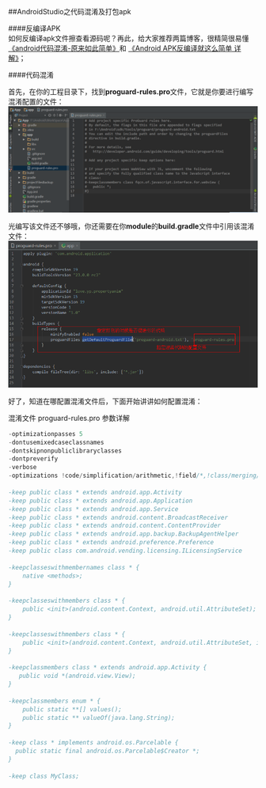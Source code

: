 ##AndroidStudio之代码混淆及打包apk                 

####反编译APK     
如何反编译apk文件擦查看源码呢？再此，给大家推荐两篇博客，很精简很易懂[《android代码混淆-原来如此简单》](http://www.cnblogs.com/classic/archive/2011/04/27/2030234.html)和 [《Android APK反编译就这么简单 详解》](http://blog.csdn.net/vipzjyno1/article/details/21039349)；             

####代码混淆   

首先，在你的工程目录下，找到**proguard-rules.pro**文件，它就是你要进行编写混淆配置的文件：        
![img](/img/2016-9-23/001.png)                 

光编写该文件还不够哦，你还需要在你**module**的**build.gradle**文件中引用该混淆文件：             
![img](/img/2016-9-23/002.png)                      

好了，知道在哪配置混淆文件后，下面开始讲讲如何配置混淆：           

混淆文件 proguard-rules.pro 参数详解      
```java    
-optimizationpasses 5                                                           # 指定代码的压缩级别
-dontusemixedcaseclassnames                                                     # 是否使用大小写混合
-dontskipnonpubliclibraryclasses                                                # 是否混淆第三方jar
-dontpreverify                                                                  # 混淆时是否做预校验
-verbose                                                                        # 混淆时是否记录日志
-optimizations !code/simplification/arithmetic,!field/*,!class/merging/*        # 混淆时所采用的算法

-keep public class * extends android.app.Activity                               # 保持哪些类不被混淆
-keep public class * extends android.app.Application                            # 保持哪些类不被混淆
-keep public class * extends android.app.Service                                # 保持哪些类不被混淆
-keep public class * extends android.content.BroadcastReceiver                  # 保持哪些类不被混淆
-keep public class * extends android.content.ContentProvider                    # 保持哪些类不被混淆
-keep public class * extends android.app.backup.BackupAgentHelper               # 保持哪些类不被混淆
-keep public class * extends android.preference.Preference                      # 保持哪些类不被混淆
-keep public class com.android.vending.licensing.ILicensingService              # 保持哪些类不被混淆

-keepclasseswithmembernames class * {                                           # 保持 native 方法不被混淆
    native <methods>;
}

-keepclasseswithmembers class * {                                               # 保持自定义控件类不被混淆
    public <init>(android.content.Context, android.util.AttributeSet);
}

-keepclasseswithmembers class * {
    public <init>(android.content.Context, android.util.AttributeSet, int);     # 保持自定义控件类不被混淆
}

-keepclassmembers class * extends android.app.Activity {                        # 保持自定义控件类不被混淆
   public void *(android.view.View);
}

-keepclassmembers enum * {                                                      # 保持枚举 enum 类不被混淆
    public static **[] values();
    public static ** valueOf(java.lang.String);
}

-keep class * implements android.os.Parcelable {                                # 保持 Parcelable 不被混淆
  public static final android.os.Parcelable$Creator *;
}

-keep class MyClass;                                                            # 保持自己定义的类不被混淆
````























